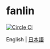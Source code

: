 # fanlin

[![Circle CI](https://circleci.com/gh/jobtalk/fanlin/tree/master.svg?style=shield)](https://circleci.com/gh/jobtalk/fanlin/tree/master)

English | [日本語](README.ja.md)
